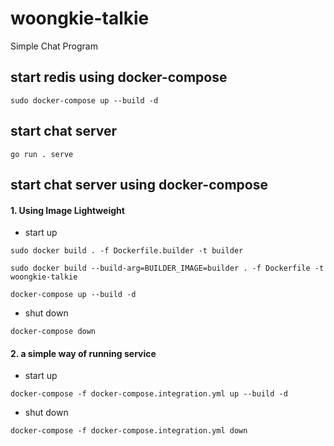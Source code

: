 # woongkie-talkie
Simple Chat Program


## start redis using docker-compose
```
sudo docker-compose up --build -d
```

## start chat server
```
go run . serve
```

## start chat server using docker-compose
#### 1. Using Image Lightweight

- start up
```
sudo docker build . -f Dockerfile.builder -t builder

sudo docker build --build-arg=BUILDER_IMAGE=builder . -f Dockerfile -t woongkie-talkie

docker-compose up --build -d
```

- shut down
```
docker-compose down
```

#### 2. a simple way of running service
- start up
```
docker-compose -f docker-compose.integration.yml up --build -d
```

- shut down
```
docker-compose -f docker-compose.integration.yml down
```